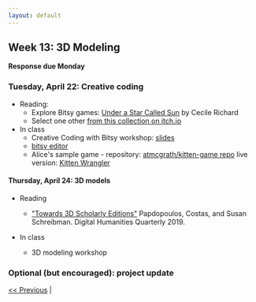 ```yaml
---
layout: default
---
```


## Week 13: 3D Modeling

**Response due Monday**

### Tuesday, April 22: Creative coding

- Reading:
	- Explore Bitsy games: [Under a Star Called Sun](https://haraiva.itch.io/under-a-star-called-sun) by Cecile Richard
	- Select one other [from this collection on itch.io](https://itch.io/games/made-with-bitsy)
- In class
	- Creative Coding with Bitsy workshop: [slides](https://atmcgrath.github.io/workshops/creative-coding.html#/title-slide)
	- [bitsy editor](https://make.bitsy.org/)
	- Alice's sample game - repository: [atmcgrath/kitten-game repo](https://github.com/atmcgrath/kitten-game) live version: [Kitten Wrangler](https://atmcgrath.github.io/kitten-game/)

#### Thursday, April 24: 3D models

- Reading
	- ["Towards 3D Scholarly Editions"](http://digitalhumanities.org:8081/dhq/vol/13/1/000415/000415.html) Papdopoulos, Costas, and Susan Schreibman. Digital Humanities Quarterly 2019.

- In class
	- 3D modeling workshop

### Optional (but encouraged): project update

[<< Previous](12) | <!-- [Next >> ](14) -->